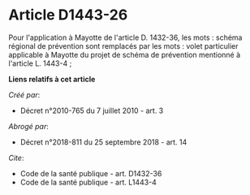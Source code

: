 # Article D1443-26

Pour l'application à Mayotte de l'article D. 1432-36, les mots : schéma régional de prévention sont remplacés par les mots :
volet particulier applicable à Mayotte du projet de schéma de prévention mentionné à l'article L. 1443-4 ;

**Liens relatifs à cet article**

_Créé par_:

  - Décret n°2010-765 du 7 juillet 2010 - art. 3

_Abrogé par_:

  - Décret n°2018-811 du 25 septembre 2018 - art. 14

_Cite_:

  - Code de la santé publique - art. D1432-36
  - Code de la santé publique - art. L1443-4
